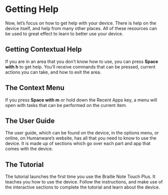 # Getting Help

Now, let’s focus on how to get help with your device. There is help on
the device itself, and help from many other places. All of these
resources can be used to great effect to learn to better use your
device.

## Getting Contextual Help

If you are in an area that you don’t know how to use, you can press
**Space with h** to get help. You’ll receive commands that can be
pressed, current actions you can take, and how to exit the area.

## The Context Menu

If you press **Space with m** or hold down the Recent Apps key, a menu
will open with tasks that can be performed on the current item.

## The User Guide

The user guide, which can be found on the device, in the options menu,
or online, on Humanware’s website, has all that you need to know to
use the device. It is made up of sections which go over each part
and app that comes with the device.

## The Tutorial

The tutorial launches the first time you use the Braille Note Touch
Plus. It teaches you how to use the device. Follow the instructions,
and make use of the interactive sections to complete the tutorial and
learn about the device.

